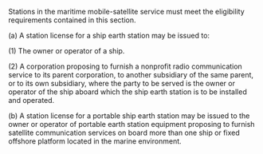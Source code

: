 Stations in the maritime mobile-satellite service must meet the eligibility requirements contained in this section.

(a) A station license for a ship earth station may be issued to:

(1) The owner or operator of a ship.

(2) A corporation proposing to furnish a nonprofit radio communication service to its parent corporation, to another subsidiary of the same parent, or to its own subsidiary, where the party to be served is the owner or operator of the ship aboard which the ship earth station is to be installed and operated.

(b) A station license for a portable ship earth station may be issued to the owner or operator of portable earth station equipment proposing to furnish satellite communication services on board more than one ship or fixed offshore platform located in the marine environment.

